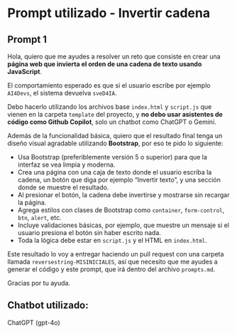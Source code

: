 # Prompt utilizado - Invertir cadena

## Prompt 1

Hola, quiero que me ayudes a resolver un reto que consiste en crear una **página web que invierta el orden de una cadena de texto usando JavaScript**.

El comportamiento esperado es que si el usuario escribe por ejemplo `AI4Devs`, el sistema devuelva `sveD4IA`.

Debo hacerlo utilizando los archivos base `index.html` y `script.js` que vienen en la carpeta `template` del proyecto, y **no debo usar asistentes de código como Github Copilot**, solo un chatbot como ChatGPT o Gemini.

Además de la funcionalidad básica, quiero que el resultado final tenga un diseño visual agradable utilizando **Bootstrap**, por eso te pido lo siguiente:

- Usa Bootstrap (preferiblemente versión 5 o superior) para que la interfaz se vea limpia y moderna.
- Crea una página con una caja de texto donde el usuario escriba la cadena, un botón que diga por ejemplo “Invertir texto”, y una sección donde se muestre el resultado.
- Al presionar el botón, la cadena debe invertirse y mostrarse sin recargar la página.
- Agrega estilos con clases de Bootstrap como `container`, `form-control`, `btn`, `alert`, etc.
- Incluye validaciones básicas, por ejemplo, que muestre un mensaje si el usuario presiona el botón sin haber escrito nada.
- Toda la lógica debe estar en `script.js` y el HTML en `index.html`.

Este resultado lo voy a entregar haciendo un pull request con una carpeta llamada `reversestring-MISINICIALES`, así que necesito que me ayudes a generar el código y este prompt, que irá dentro del archivo `prompts.md`.

Gracias por tu ayuda.

## Chatbot utilizado:
ChatGPT (gpt-4o)